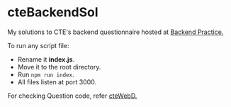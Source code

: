 # cteBackendSol
My solutions to CTE's backend questionnaire hosted at [Backend Practice.](https://vedantbang.github.io/ctewebd/)

To run any script file: 
* Rename it **index.js**. 
* Move it to the root directory.
* Run ```` npm run index ````.
* All files listen at port 3000.

For checking Question code, refer [cteWebD.](https://github.com/VedantBang/ctewebd)

